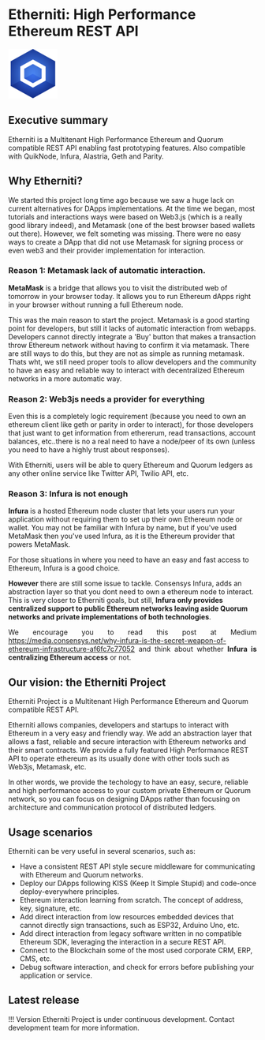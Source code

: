 # Etherniti: High Performance Ethereum REST API

<p class="centered">
  <img src="./images/app.png" width="100px" />
</p>

## Executive summary

Etherniti is a Multitenant High Performance Ethereum and Quorum compatible REST API enabling fast prototyping features. Also compatible with QuikNode, Infura, Alastria, Geth and Parity.


## Why Etherniti?

We started this project long time ago because we saw a huge lack on current alternatives for DApps implementations. At the time we began, most tutorials and interactions ways were based on Web3.js (which is a really good library indeed), and Metamask (one of the best browser based wallets out there). However, we felt someting was missing. There were no easy ways to create a DApp that did not use Metamask for signing process or even web3 and their provider implementation for interaction. 

### Reason 1: Metamask lack of automatic interaction.

**MetaMask** is a bridge that allows you to visit the distributed web of tomorrow in your browser today. It allows you to run Ethereum dApps right in your browser without running a full Ethereum node.

This was the main reason to start the project. Metamask is a good starting point for developers, but still it lacks of automatic interaction from webapps. Developers cannot directly integrate a 'Buy' button that makes a transaction throw Ethereum network without having to confirm it via metamask. There are still ways to do this, but they are not as simple as running metamask. Thats wht, we still need proper tools to allow developers and the community to have an easy and reliable way to interact with decentralized Ethereum networks in a more automatic way.

### Reason 2: Web3js needs a provider for everything

Even this is a completely logic requirement (because you need to own an ethereum client like geth or parity in order to interact), for those developers that just want to get information from ethererum, read transactions, account balances, etc..there is no a real need to have a node/peer of its own (unless you need to have a highly trust about responses). 

With Etherniti, users will be able to query Ethereum and Quorum ledgers as any other online service like Twitter API, Twilio API, etc.

### Reason 3: Infura is not enough

**Infura** is a hosted Ethereum node cluster that lets your users run your application without requiring them to set up their own Ethereum node or wallet. You may not be familiar with Infura by name, but if you've used MetaMask then you've used Infura, as it is the Ethereum provider that powers MetaMask.

For those situations in where you need to have an easy and fast access to Ethereum, Infura is a good choice. 

**However** there are still some issue to tackle. Consensys Infura, adds an abstraction layer so that you dont need to own a ethereum node to interact. 
This is very closer to Etherniti goals, but still, **Infura only provides centralized support to public Ethereum networks leaving aside Quorum networks and private implementations of both technologies**.

<div
	class="alert alert-success"
	role="alert"
	style="text-align: justify;">
	We encourage you to read this post at Medium <a href="https://media.consensys.net/why-infura-is-the-secret-weapon-of-ethereum-infrastructure-af6fc7c77052" target="_blank" rel="noopener">https://media.consensys.net/why-infura-is-the-secret-weapon-of-ethereum-infrastructure-af6fc7c77052</a> and think about whether <b>Infura is centralizing Ethereum access</b> or not.
</div>

## Our vision: the **Etherniti Project**

Etherniti Project is a Multitenant High Performance Ethereum and Quorum compatible REST API.

Etherniti allows companies, developers and startups to interact with Ethereum in a very easy and friendly way. We add an abstraction layer that allows a fast, reliable and secure interaction with Ethereum networks and their smart contracts. We provide a fully featured High Performance REST API to operate ethereum as its usually done with other tools such as Web3js, Metamask, etc.

In other words, we provide the techology to have an easy, secure, reliable and high performance access to your custom private Ethereum or Quorum network, so you can focus on designing DApps rather than focusing on architecture and communication protocol of distributed ledgers.

## Usage scenarios

Etherniti can be very useful in several scenarios, such as:

* Have a consistent REST API style secure middleware for communicating with Ethereum and Quorum networks.
* Deploy our DApps following KISS (Keep It Simple Stupid) and code-once deploy-everywhere principles.
* Ethereum interaction learning from scratch. The concept of address, key, signature, etc.
* Add direct interaction from low resources embedded devices that cannot directly sign transactions, such as ESP32, Arduino Uno, etc.
* Add direct interaction from legacy software written in no compatible Ethereum SDK, leveraging the interaction in a secure REST API.
* Connect to the Blockchain some of the most used corporate CRM, ERP, CMS, etc.
* Debug software interaction, and check for errors before publishing your application or service.

## Latest release

!!! Version
    Etherniti Project is under continuous development. Contact development team for more information.
